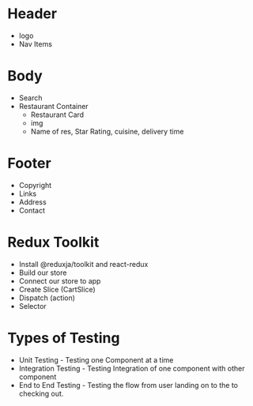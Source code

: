 # Header
 - logo
 - Nav Items

# Body
 - Search
 - Restaurant Container
    - Restaurant Card
     - img
     - Name of res,  Star Rating, cuisine, delivery time

# Footer
 - Copyright
 - Links
 - Address
 - Contact

# Redux Toolkit
- Install @reduxja/toolkit and react-redux
- Build our store
- Connect our store to app
- Create Slice (CartSlice) 
- Dispatch (action)
- Selector


# Types of Testing
 - Unit Testing - Testing one Component at a time
 - Integration Testing - Testing Integration of one component with other component
 - End to End Testing - Testing the flow from user landing on to the to checking out.
